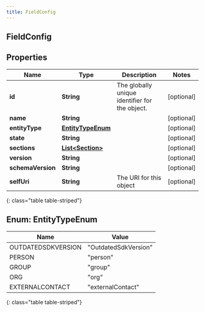 ```yaml
---
title: FieldConfig
---
```

## FieldConfig


## Properties

| Name | Type | Description | Notes |
| ------------ | ------------- | ------------- | ------------- |
| **id** | **String** | The globally unique identifier for the object. |  [optional] |
| **name** | **String** |  |  [optional] |
| **entityType** | [**EntityTypeEnum**](#EntityTypeEnum) |  |  [optional] |
| **state** | **String** |  |  [optional] |
| **sections** | [**List&lt;Section&gt;**](Section.html) |  |  [optional] |
| **version** | **String** |  |  [optional] |
| **schemaVersion** | **String** |  |  [optional] |
| **selfUri** | **String** | The URI for this object |  [optional] |
{: class="table table-striped"}


<a name="EntityTypeEnum"></a>

## Enum: EntityTypeEnum

| Name | Value |
| ---- | ----- |
| OUTDATEDSDKVERSION | &quot;OutdatedSdkVersion&quot; |
| PERSON | &quot;person&quot; |
| GROUP | &quot;group&quot; |
| ORG | &quot;org&quot; |
| EXTERNALCONTACT | &quot;externalContact&quot; |
{: class="table table-striped"}



